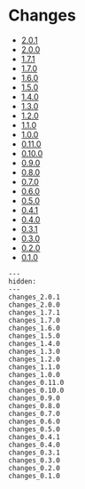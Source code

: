# Changes

* [2.0.1](changes_2.0.1.md)
* [2.0.0](changes_2.0.0.md)
* [1.7.1](changes_1.7.1.md)
* [1.7.0](changes_1.7.0.md)
* [1.6.0](changes_1.6.0.md)
* [1.5.0](changes_1.5.0.md)
* [1.4.0](changes_1.4.0.md)
* [1.3.0](changes_1.3.0.md)
* [1.2.0](changes_1.2.0.md)
* [1.1.0](changes_1.1.0.md)
* [1.0.0](changes_1.0.0.md)
* [0.11.0](changes_0.11.0.md)
* [0.10.0](changes_0.10.0.md)
* [0.9.0](changes_0.9.0.md)
* [0.8.0](changes_0.8.0.md)
* [0.7.0](changes_0.7.0.md)
* [0.6.0](changes_0.6.0.md)
* [0.5.0](changes_0.5.0.md)
* [0.4.1](changes_0.4.1.md)
* [0.4.0](changes_0.4.0.md)
* [0.3.1](changes_0.3.1.md)
* [0.3.0](changes_0.3.0.md)
* [0.2.0](changes_0.2.0.md)
* [0.1.0](changes_0.1.0.md)

<!--- This MyST Parser Sphinx directive is necessary to keep Sphinx happy. We need list here all release letters again, because release droid and other scripts assume Markdown --->
```{toctree}
---
hidden:
---
changes_2.0.1
changes_2.0.0
changes_1.7.1
changes_1.7.0
changes_1.6.0
changes_1.5.0
changes_1.4.0
changes_1.3.0
changes_1.2.0
changes_1.1.0
changes_1.0.0
changes_0.11.0
changes_0.10.0
changes_0.9.0
changes_0.8.0
changes_0.7.0
changes_0.6.0
changes_0.5.0
changes_0.4.1
changes_0.4.0
changes_0.3.1
changes_0.3.0
changes_0.2.0
changes_0.1.0
```